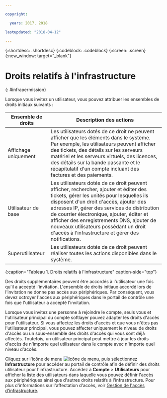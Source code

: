 ```yaml
---

copyright:

  years: 2017, 2018

lastupdated: "2018-04-12"

---
```


{:shortdesc: .shortdesc}
{:codeblock: .codeblock}
{:screen: .screen}
{:new_window: target="_blank"}

# Droits relatifs à l'infrastructure
{: #infrapermission}

Lorsque vous invitez un utilisateur, vous pouvez attribuer les ensembles de droits initiaux suivants :

| Ensemble de droits | Description des actions |
|---------------------------|------------------------|
|Affichage uniquement | Les utilisateurs dotés de ce droit ne peuvent afficher que les éléments dans le système. Par exemple, les utilisateurs peuvent afficher des tickets, des détails sur les serveurs matériel et les serveurs virtuels, des licences, des détails sur la bande passante et le récapitulatif d'un compte incluant des factures et des paiements. |
|Utilisateur de base | Les utilisateurs dotés de ce droit peuvent afficher, rechercher, ajouter et éditer des tickets, gérer les unités pour lesquelles ils disposent d'un droit d'accès, ajouter des adresses IP, gérer des services de distribution de courrier électronique, ajouter, éditer et afficher des enregistrements DNS, ajouter de nouveaux utilisateurs possédant un droit d'accès à l'infrastructure et gérer des notifications.  |
|Superutilisateur | Les utilisateurs dotés de ce droit peuvent réaliser toutes les actions disponibles dans le système. |
{:caption="Tableau 1. Droits relatifs à l'infrastructure" caption-side="top"}

Des droits supplémentaires peuvent être accordés à l'utilisateur une fois qu'il a accepté l'invitation. L'ensemble de droits initiaux accordé lors de l'invitation ne donne pas accès aux périphériques. Par conséquent, vous devez octroyer l'accès aux périphériques dans le portail de contrôle une fois que l'utilisateur a accepté l'invitation. 

Lorsque vous invitez une personne à rejoindre le compte, seuls vous et l'utilisateur principal du compte softlayer pouvez adapter les droits d'accès pour l'utilisateur. Si vous affectez les droits d'accès et que vous n'êtes pas l'utilisateur principal, vous pouvez affecter uniquement le niveau de droits d'accès ou un sous-ensemble des droits d'accès qui vous sont déjà affectés. Toutefois, un utilisateur principal peut mettre à jour les droits d'accès de n'importe quel utilisateur dans le compte avec n'importe quel niveau d'accès.  

Cliquez sur l'icône de menu ![Icône de menu](../icons/icon_hamburger.svg), puis sélectionnez **Infrastructure** pour accéder au portail de contrôle afin de définir des droits utilisateur pour l'infrastructure. Accédez à  **Compte** &gt; **Utilisateurs** pour afficher la liste des utilisateurs dans laquelle vous pouvez définir l'accès aux périphériques ainsi que d'autres droits relatifs à l'infrastructure. Pour plus d'informations sur l'affectation d'accès, voir [Gestion de l'accès d'infrastructure](/docs/iam/mnginfra.html#managing-infrastructure-access).






